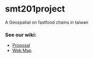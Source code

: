 # smt201project

A Geospatial on fastfood chains in taiwan

### See our wiki:
* [Proposal](https://wiki.smu.edu.sg/1920t1smt201/TaiHua_Proposal)
* [Web Map](https://wiki.smu.edu.sg/1920t1smt201/TaiHua_WebMap)
